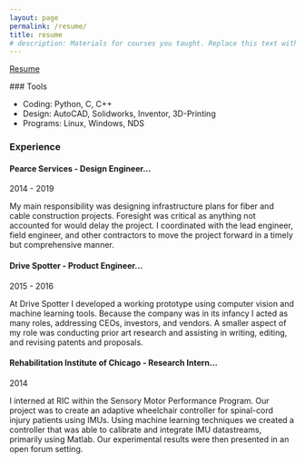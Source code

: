 ```yaml
---
layout: page
permalink: /resume/
title: resume
# description: Materials for courses you taught. Replace this text with your description.
---
```

<p>
  <a href=""></a><div class=""></div>
  <a href="https://alexanderhay2020.github.io/blob/master/assets/pdf/resume_hay_alexander.pdf"><div class="color-button">Resume</div></a>
</p>
### Tools

* Coding: Python, C, C++
* Design: AutoCAD, Solidworks, Inventor, 3D-Printing
* Programs: Linux, Windows, NDS

### Experience
#### Pearce Services - Design Engineer...
2014 - 2019

My main responsibility was designing infrastructure plans for fiber and cable construction projects. Foresight was critical as anything not accounted for would delay the project. I coordinated with the lead engineer, field engineer, and other contractors to move the project forward in a timely but comprehensive manner.

#### Drive Spotter - Product Engineer...
2015 - 2016

At Drive Spotter I developed a working prototype using computer vision and machine learning tools.
Because the company was in its infancy I acted as many roles, addressing CEOs, investors, and
vendors. A smaller aspect of my role was conducting prior art research and assisting in writing, editing, and revising patents and proposals.

#### Rehabilitation Institute of Chicago - Research Intern...
2014

I interned at RIC within the Sensory Motor Performance Program. Our project was to create an adaptive wheelchair controller for spinal-cord injury patients using IMUs. Using machine learning techniques we created a controller that was able to calibrate and integrate IMU datastreams, primarily using Matlab. Our experimental results were then presented in an open forum setting.
